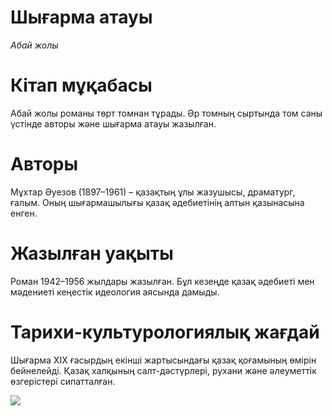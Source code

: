 # Шығарма атауы
*Абай жолы*

# Кітап мұқабасы
Абай жолы романы төрт томнан тұрады. Әр томның сыртында том саны үстінде авторы және шығарма атауы жазылған. 

# Авторы
Мұхтар Әуезов (1897–1961) – қазақтың ұлы жазушысы, драматург, ғалым. Оның шығармашылығы қазақ әдебиетінің алтын қазынасына енген.

# Жазылған уақыты
Роман 1942–1956 жылдары жазылған. Бұл кезеңде қазақ әдебиеті мен мәдениеті кеңестік идеология аясында дамыды.

# Тарихи-культурологиялық жағдай
Шығарма XIX ғасырдың екінші жартысындағы қазақ қоғамының өмірін бейнелейді. Қазақ халқының салт-дәстүрлері, рухани және әлеуметтік өзгерістері сипатталған.

![](resource:assets/images/images.jpeg)